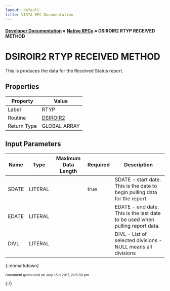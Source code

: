 ```yaml
---
layout: default
title: VISTA RPC Documentation
---
```


#### [Developer Documentation](../index) &#187; [Native RPCs](TableOfContents) &#187; DSIROIR2 RTYP RECEIVED METHOD<br/>
# DSIROIR2 RTYP RECEIVED METHOD

This is produces the data for the Received Status report. 

## Properties

Property | Value
--- | ---
Label | RTYP
Routine | [DSIROIR2](http://code.osehra.org/dox/Routine_DSIROIR2_source.html)
Return Type | GLOBAL ARRAY


## Input Parameters

Name | Type | Maximum Data Length | Required | Description
--- | --- | --- | --- | ---
SDATE | LITERAL |  | true | SDATE - start date.  This is the date to begin pulling data for the report.
EDATE | LITERAL |  |  | EDATE - end date.  This is the last date to be used when pulling report data.
DIVL | LITERAL |  |  | DIVL  - List of selected divisions - NULL means all divisions



{::nomarkdown} <br/><p style="font-size: 11px">Document generated on July 13th 2017, 2:13:30 pm</p>{:/}